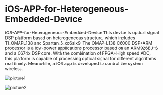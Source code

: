 # iOS-APP-for-Heterogeneous-Embedded-Device
iOS-APP-for-Heterogeneous-Embedded-Device
This device is optical signal DSP platform based on heterogeneous structure, which includes TI_OMAPL138 and Spartan_6_xc6slx9. The OMAP-L138 C6000 DSP+ARM processor is a low-power applications processor based on an ARM926EJ-S and a C674x DSP core. With the combination of FPGA+High speed ADC, this platform is capable of processing optical signal for different algorithms real timely. Meanwhile, a iOS app is developed to control the system wireless. 

![picture1](https://user-images.githubusercontent.com/44279169/47262368-9e4b5280-d4ac-11e8-9e5c-6dbd50261d13.png)




![picture2](https://user-images.githubusercontent.com/44279169/47262370-a0adac80-d4ac-11e8-9f44-157f65b3e43f.png)
